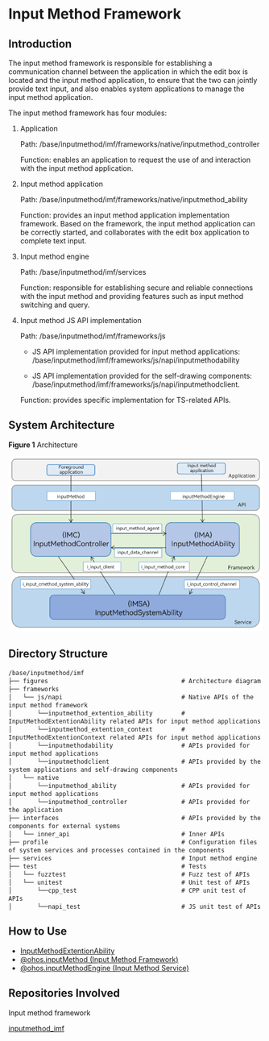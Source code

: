 # Input Method Framework

## Introduction

The input method framework is responsible for establishing a communication channel between the application in which the edit box is located and the input method application, to ensure that the two can jointly provide text input, and also enables system applications to manage the input method application.

The input method framework has four modules:

1. Application

   Path: /base/inputmethod/imf/frameworks/native/inputmethod_controller

   Function: enables an application to request the use of and interaction with the input method application.

2. Input method application

   Path: /base/inputmethod/imf/frameworks/native/inputmethod_ability

   Function: provides an input method application implementation framework. Based on the framework, the input method application can be correctly started, and collaborates with the edit box application to complete text input.

3. Input method engine

   Path: /base/inputmethod/imf/services

   Function: responsible for establishing secure and reliable connections with the input method and providing features such as input method switching and query.

4. Input method JS API implementation

   Path: /base/inputmethod/imf/frameworks/js

   - JS API implementation provided for input method applications: /base/inputmethod/imf/frameworks/js/napi/inputmethodability

   - JS API implementation provided for the self-drawing components: /base/inputmethod/imf/frameworks/js/napi/inputmethodclient.

   Function: provides specific implementation for TS-related APIs.

## System Architecture

**Figure 1** Architecture


![Input method framework](./figures/input-method-framework.PNG)

## Directory Structure

```
/base/inputmethod/imf
├── figures                                     # Architecture diagram
├── frameworks
│   └── js/napi                                 # Native APIs of the input method framework
│       └──inputmethod_extention_ability        # InputMethodExtentionAbility related APIs for input method applications
│       └──inputmethod_extention_context        # InputMethodExtentionContext related APIs for input method applications
│       └──inputmethodability                   # APIs provided for input method applications
│       └──inputmethodclient                    # APIs provided by the system applications and self-drawing components
│   └── native
│       └──inputmethod_ability                  # APIs provided for input method applications
│       └──inputmethod_controller               # APIs provided for the application
├── interfaces                                  # APIs provided by the components for external systems
│   └── inner_api                               # Inner APIs
├── profile                                     # Configuration files of system services and processes contained in the components
├── services                                    # Input method engine
├── test                                        # Tests
│   └── fuzztest                                # Fuzz test of APIs
│   └── unitest                                 # Unit test of APIs
│       └──cpp_test                             # CPP unit test of APIs
│       └──napi_test                            # JS unit test of APIs
```

## How to Use

* [InputMethodExtentionAbility](../application-dev/application-models/inputmethodextentionability.md)
* [@ohos.inputMethod (Input Method Framework)](../application-dev/reference/apis-ime-kit/js-apis-inputmethod.md)
* [@ohos.inputMethodEngine (Input Method Service)](../application-dev/reference/apis-ime-kit/js-apis-inputmethodengine.md)

## Repositories Involved

Input method framework

[inputmethod_imf](https://gitee.com/openharmony/inputmethod_imf)
